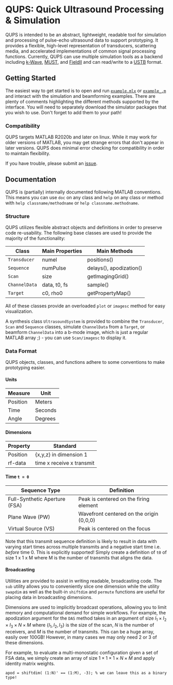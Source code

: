 # QUPS: Quick Ultrasound Processing &amp; Simulation

QUPS is intended to be an abstract, lightweight, readable tool for simulation and processing of pulse-echo ultrasound data to support prototyping. It provides a flexible, high-level representation of transducers, scattering media, and accelerated implementations of common signal processing functions. Currently, QUPS can use multiple simulation tools as a backend including [k-Wave](http://www.k-wave.org/index.php), [MUST](https://www.biomecardio.com/MUST/documentation.html), and [FieldII](https://www.field-ii.dk/) and can read/write to a [USTB](https://www.ustb.no/) format.

## Getting Started
The easiest way to get started is to open and run [`example.mlx`](example.mlx) or [`example_.m`](example_.m) and interact with the simulation and beamforming examples. There are plenty of comments highlighting the different methods supported by the interface. You will need to separately download the simulator packages that you wish to use. Don't forget to add them to your path!

### Compatibility
QUPS targets MATLAB R2020b and later on linux. While it may work for older versions of MATLAB, you may get strange errors that don't appear in later versions. QUPS does minimal error checking for compatibility in order to maintain flexibility.

If you have trouble, please submit an [issue](https://github.com/thorstone25/qups/issues).

## Documentation
QUPS is (partially) internally documented following MATLAB conventions. This means you can use `doc` on any class and `help` on any class or method with `help classname/methodname` or `help classname.methodname`.

### Structure
QUPS utilizes flexible abstract objects and definitions in order to preserve code re-usability. The following base classes are used to provide the majority of the functionality:

| Class | Main Properties | Main Methods |
| ------ | ------ | ------ | 
| `Transducer` | numel  | positions() |
| `Sequence` | numPulse | delays(), apodization() |
| `Scan` | size | getImagingGrid() |
| `ChannelData` | data, t0, fs | sample() |
| `Target` | c0, rho0 | getPropertyMap() |

All of these classes provide an overloaded `plot` or `imagesc` method for easy visualization. 

A synthesis class `UltrasoundSystem` is provided to combine the `Transducer`, `Scan` and `Sequence` classes, simulate `ChannelData` from a `Target`, or beamform `ChannelData` into a b-mode image, which is just a regular MATLAB array ;) - you can use `Scan/imagesc` to display it.

### Data Format
QUPS objects, classes, and functions adhere to some conventions to make prototyping easier.

#### Units

| Measure | Unit | 
| ------ | ------ |
| Position | Meters |
| Time | Seconds |
| Angle | Degrees |

#### Dimensions

| Property | Standard | 
| ------ | ------ |
| Position | {x,y,z} in dimension 1 |
| rf-data | time x receive x transmit |

#### Time `t = 0`

| Sequence Type | Definition | 
| ------ | ------ |
| Full-Synthetic Aperture (FSA) | Peak is centered on the firing element |
| Plane Wave (PW) | Wavefront centered on the origin (0,0,0) |
| Virtual Source (VS) | Peak is centered on the focus |

Note that this transmit sequence definition is likely to result in data with varying start times across multiple transmits and a negative start time i.e. _before_ time 0. This is explicitly supported! Simply create a definition of `t0` of size 1 x 1 x M where M is the number of transmits that aligns the data.

#### Broadcasting
Utilities are provided to assist in writing readable, broadcasting code. The `sub` utility allows you to conveniently slice one dimension while the utility `swapdim`  as well as the built-in `shiftdim` and `permute` functions are useful for placing data in broadcasting dimensions.

Dimensions are used to implicitly broadcast operations, allowing you to limit memory and computational demand for simple workflows. For example, the apodization argument for the `DAS` method takes in an argument of size $I_1 \times I_2 \times I_3 \times N \times M$ where $\{I_1,I_2,I_3\}$ is the size of the scan, $N$ is the number of receivers, and $M$ is the number of transmits. This can be a huge array, easily over 100GB! However, in many cases we may only need 2 or 3 of these dimensions. 

For example, to evaluate a multi-monostatic configuration given a set of FSA data, we simply create an array of size $1 \times 1 \times 1 \times N \times M$ and apply identity matrix weights.
```
apod = shiftdim( (1:N)' == (1:M), -3); % we can leave this as a binary type!
```

